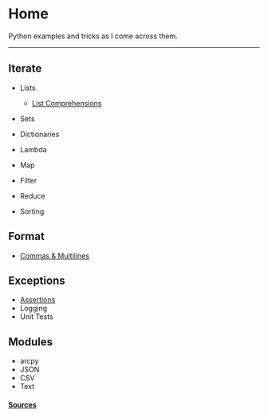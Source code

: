 # Home

Python examples and tricks as I come across them.

* * *

## Iterate

- Lists
  - [List Comprehensions](./listComprehensions.html)
- Sets
- Dictionaries

- Lambda
- Map
- Filter
- Reduce
- Sorting

## Format
- [Commas & Multilines](./commasMultiline.html)
	
## Exceptions
- [Assertions](./assertions.html)
- Logging
- Unit Tests

## Modules
- arcpy
- JSON
- CSV
- Text

#### [Sources](./sources.html)
